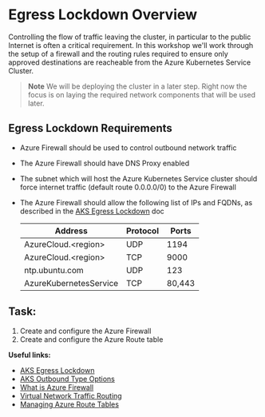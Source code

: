 # Egress Lockdown Overview

Controlling the flow of traffic leaving the cluster, in particular to the public Internet is often a critical requirement. In this workshop we'll work through the setup of a firewall and the routing rules required to ensure only approved destinations are reacheable from the Azure Kubernetes Service Cluster.

> **Note**
> We will be deploying the cluster in a later step. Right now the focus is on laying the required network components that will be used later.

## Egress Lockdown Requirements

* Azure Firewall should be used to control outbound network traffic
* The Azure Firewall should have DNS Proxy enabled
* The subnet which will host the Azure Kubernetes Service cluster should force internet traffic (default route 0.0.0.0/0) to the Azure Firewall
* The Azure Firewall should allow the following list of IPs and FQDNs, as described in the [AKS Egress Lockdown](https://docs.microsoft.com/en-us/azure/aks/limit-egress-traffic) doc

    |Address |Protocol |Ports |
    | ---- | ---- | ---- |
    |AzureCloud.\<region\>|UDP|1194|
    |AzureCloud.\<region\>|TCP|9000|
    |ntp.ubuntu.com|UDP|123|
    |AzureKubernetesService|TCP|80,443|

## Task:

1. Create and configure the Azure Firewall
2. Create and configure the Azure Route table

**Useful links:**

* [AKS Egress Lockdown](https://docs.microsoft.com/en-us/azure/aks/limit-egress-traffic)
* [AKS Outbound Type Options](https://docs.microsoft.com/en-us/azure/aks/egress-outboundtype)
* [What is Azure Firewall](https://docs.microsoft.com/en-us/azure/firewall/overview)
* [Virtual Network Traffic Routing](https://docs.microsoft.com/en-us/azure/virtual-network/virtual-networks-udr-overview)
* [Managing Azure Route Tables](https://docs.microsoft.com/en-us/azure/virtual-network/manage-route-table)
